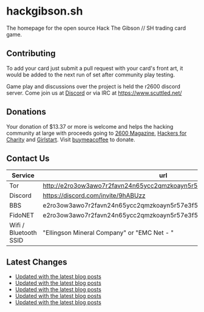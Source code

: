 # hackgibson.sh
The homepage for the open source Hack The Gibson // SH trading card game.


## Contributing

To add your card just submit a pull request with your card's front art, it would be added to the next run of set after community play testing.

Game play and discussions over the project is held the r2600 discord server. Come join us at [Discord](https://discord.com/invite/9hABUzz) or via IRC at https://www.scuttled.net/


## Donations

Your donation of $13.37 or more is welcome and helps the hacking community at large with proceeds going to [2600 Magazine](https://2600.com/), [Hackers for Charity](https://hackersforcharity.org) and [Girlstart](https://girlstart.org).  Visit [buymeacoffee](https://www.buymeacoffee.com/hackgibson.sh) to donate.


## Contact Us

Service | url
-|-
Tor | http://e2ro3ow3awo7r2favn24n65ycc2qmzkoayn5r57e3f56nvjwdcgg32ad.onion
Discord | https://discord.com/invite/9hABUzz
BBS | e2ro3ow3awo7r2favn24n65ycc2qmzkoayn5r57e3f56nvjwdcgg32ad.onion:23
FidoNET | e2ro3ow3awo7r2favn24n65ycc2qmzkoayn5r57e3f56nvjwdcgg32ad.onion:24554
Wifi / Bluetooth SSID | "Ellingson Mineral Company" or "EMC Net - <fidonet address>"

## Latest Changes
<!-- BLOG-POST-LIST:START -->
- [Updated with the latest blog posts](https://github.com/DFW2600/hackgibson.sh/commit/8866871b5166beaeb16a846b89a78204bd0f4336)
- [Updated with the latest blog posts](https://github.com/DFW2600/hackgibson.sh/commit/bf7cb738014deeb8f906bdc10a383dc32083f537)
- [Updated with the latest blog posts](https://github.com/DFW2600/hackgibson.sh/commit/c9f1cefc93c72841a8e154698ba822d358ea1205)
- [Updated with the latest blog posts](https://github.com/DFW2600/hackgibson.sh/commit/77882913e3020a600a4abe4a3ee9f38d7a44bb33)
- [Updated with the latest blog posts](https://github.com/DFW2600/hackgibson.sh/commit/d9bc88c4db0501f1810ef38beb742b5a8c4b8e83)
<!-- BLOG-POST-LIST:END -->
